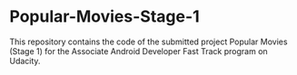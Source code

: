 # Popular-Movies-Stage-1
This repository contains the code of the submitted project Popular Movies (Stage 1) for the Associate Android Developer Fast Track program on Udacity.
